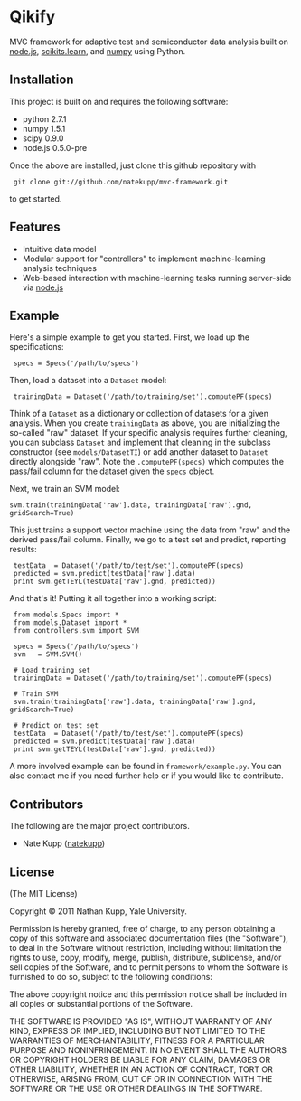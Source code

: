 
# Qikify
      
  MVC framework for adaptive test and semiconductor data analysis
  built on [node.js](http://nodejs.org), [scikits.learn](http://scikit-learn.sourceforge.net/), and
  [numpy](http://numpy.scipy.org/) using Python.


## Installation

  This project is built on and requires the following software:  
  
  * python 2.7.1
  * numpy 1.5.1
  * scipy 0.9.0
  * node.js 0.5.0-pre

  Once the above are installed, just clone this github repository with

     git clone git://github.com/natekupp/mvc-framework.git

  to get started.

## Features

  * Intuitive data model
  * Modular support for "controllers" to implement machine-learning analysis techniques
  * Web-based interaction with machine-learning tasks running server-side via [node.js](http://nodejs.org)

## Example
Here's a simple example to get you started. First, we load up the specifications:

     specs = Specs('/path/to/specs')

Then, load a dataset into a `Dataset` model:

     trainingData = Dataset('/path/to/training/set').computePF(specs)

Think of a `Dataset` as a dictionary or collection of datasets for a given analysis. When you create `trainingData`
as above, you are initializing the so-called "raw" dataset. If your specific analysis requires further cleaning, you
can subclass `Dataset` and implement that cleaning in the subclass constructor (see `models/DatasetTI`) or add another
dataset to `Dataset` directly alongside "raw". Note the `.computePF(specs)` which computes the pass/fail column for
the dataset given the `specs` object.

Next, we train an SVM model:

	svm.train(trainingData['raw'].data, trainingData['raw'].gnd, gridSearch=True)
	
This just trains a support vector machine using the data from "raw" and the derived pass/fail column. Finally, we go
to a test set and predict, reporting results:

	 testData  = Dataset('/path/to/test/set').computePF(specs)
 	 predicted = svm.predict(testData['raw'].data)
 	 print svm.getTEYL(testData['raw'].gnd, predicted))

And that's it! Putting it all together into a working script:

     from models.Specs import *
     from models.Dataset import *
     from controllers.svm import SVM
	 
	 specs = Specs('/path/to/specs')
	 svm   = SVM.SVM()
	 
	 # Load training set
	 trainingData = Dataset('/path/to/training/set').computePF(specs)
	 
	 # Train SVM
	 svm.train(trainingData['raw'].data, trainingData['raw'].gnd, gridSearch=True)
	 
	 # Predict on test set
	 testData  = Dataset('/path/to/test/set').computePF(specs)
	 predicted = svm.predict(testData['raw'].data)
	 print svm.getTEYL(testData['raw'].gnd, predicted))

A more involved example can be found in `framework/example.py`. You can also contact me if you need further help or
if you would like to contribute.


## Contributors

The following are the major project contributors.

  * Nate Kupp ([natekupp](https://github.com/natekupp))

## License 

(The MIT License)

Copyright &copy; 2011 Nathan Kupp, Yale University.

Permission is hereby granted, free of charge, to any person obtaining a copy
of this software and associated documentation files (the "Software"), to deal
in the Software without restriction, including without limitation the rights
to use, copy, modify, merge, publish, distribute, sublicense, and/or sell
copies of the Software, and to permit persons to whom the Software is
furnished to do so, subject to the following conditions:

The above copyright notice and this permission notice shall be included in
all copies or substantial portions of the Software.

THE SOFTWARE IS PROVIDED "AS IS", WITHOUT WARRANTY OF ANY KIND, EXPRESS OR
IMPLIED, INCLUDING BUT NOT LIMITED TO THE WARRANTIES OF MERCHANTABILITY,
FITNESS FOR A PARTICULAR PURPOSE AND NONINFRINGEMENT. IN NO EVENT SHALL THE
AUTHORS OR COPYRIGHT HOLDERS BE LIABLE FOR ANY CLAIM, DAMAGES OR OTHER
LIABILITY, WHETHER IN AN ACTION OF CONTRACT, TORT OR OTHERWISE, ARISING FROM,
OUT OF OR IN CONNECTION WITH THE SOFTWARE OR THE USE OR OTHER DEALINGS IN
THE SOFTWARE.

